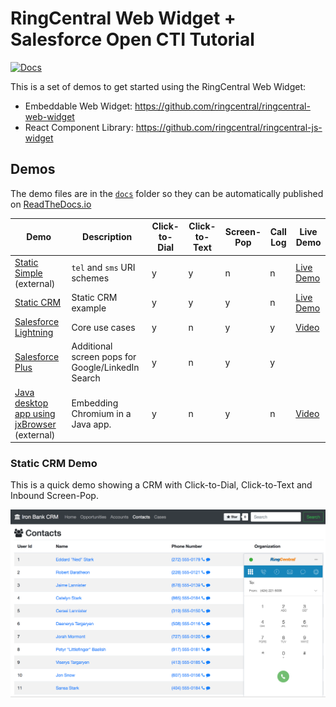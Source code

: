 # RingCentral Web Widget + Salesforce Open CTI Tutorial

[![Docs][docs-readthedocs-svg]][docs-readthedocs-url]

This is a set of demos to get started using the RingCentral Web Widget:

* Embeddable Web Widget: https://github.com/ringcentral/ringcentral-web-widget
* React Component Library: https://github.com/ringcentral/ringcentral-js-widget

## Demos

The demo files are in the [`docs`](docs) folder so they can be automatically published on [ReadTheDocs.io](http://ringcentral-web-widget-demos.readthedocs.io/)

| Demo | Description | Click-to-Dial | Click-to-Text | Screen-Pop | Call Log | Live Demo |
|------|-------------|---------------|---------------|------------|----------|-----------|
| [Static Simple](https://ringcentral.github.io/ringcentral-web-widget/) (external) | `tel` and `sms` URI schemes | y | y | n | n | [Live Demo](https://ringcentral.github.io/ringcentral-web-widget/) |
| [Static CRM](http://ringcentral-web-widget-demos.readthedocs.io/en/latest/static_crm/tutorial/) | Static CRM example | y | y | y | n | [Live Demo](https://ringcentral-tutorials.github.io/ringcentral-web-widget-demos/static_crm/code) |
| [Salesforce Lightning](http://ringcentral-web-widget-demos.readthedocs.io/en/latest/salesforce_lightning/tutorial/) | Core use cases | y | n | y | y | [Video](https://www.youtube.com/watch?v=uXZkYNVaGc0) |
| [Salesforce Plus](http://ringcentral-web-widget-demos.readthedocs.io/en/latest/salesforce_lightning_more/tutorial/) | Additional screen pops for Google/LinkedIn Search | y | n | y | y | |
| [Java desktop app using jxBrowser](https://github.com/tylerlong/jxbrowser-webrtc) (external) | Embedding Chromium in a Java app. | y | n | y | n | [Video](https://www.youtube.com/watch?v=SKpLd20b2OM) |

### Static CRM Demo

This is a quick demo showing a CRM with Click-to-Dial, Click-to-Text and Inbound Screen-Pop.

[![](docs/static_crm/tutorial/static_crm_demo.png)](https://ringcentral-tutorials.github.io/ringcentral-web-widget-demos/static_crm/code/)

 [docs-readthedocs-svg]: https://img.shields.io/badge/docs-readthedocs-blue.svg
 [docs-readthedocs-url]: http://ringcentral-web-widget-demos.readthedocs.org/